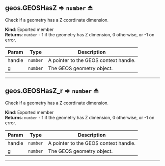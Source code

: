 <a name="exp_module_geos--geos.GEOSHasZ"></a>

## geos.GEOSHasZ ⇒ <code>number</code> ⏏
Check if a geometry has a Z coordinate dimension.

**Kind**: Exported member  
**Returns**: <code>number</code> - 1 if the geometry has Z dimension, 0 otherwise, or -1 on error.  

| Param | Type | Description |
| --- | --- | --- |
| handle | <code>number</code> | A pointer to the GEOS context handle. |
| g | <code>number</code> | The GEOS geometry object. |


---
<a name="exp_module_geos--geos.GEOSHasZ_r"></a>

## geos.GEOSHasZ\_r ⇒ <code>number</code> ⏏
Check if a geometry has a Z coordinate dimension.

**Kind**: Exported member  
**Returns**: <code>number</code> - 1 if the geometry has Z dimension, 0 otherwise, or -1 on error.  

| Param | Type | Description |
| --- | --- | --- |
| handle | <code>number</code> | A pointer to the GEOS context handle. |
| g | <code>number</code> | The GEOS geometry object. |


---
